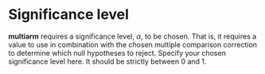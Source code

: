 Significance level
==================

**multiarm** requires a significance level, *α*, to be chosen. That is,
it requires a value to use in combination with the chosen multiple
comparison correction to determine which null hypotheses to reject.
Specify your chosen significance level here. It should be strictly
between 0 and 1.
